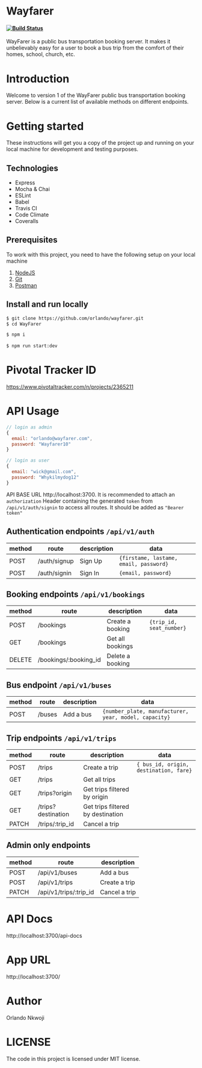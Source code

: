 # Wayfarer
#### [![Build Status](https://travis-ci.org/orlandonkwoji/wayfarer.svg?branch=develop)](https://travis-ci.org/orlandonkwoji/wayfarer)

WayFarer is a public bus transportation booking server. It makes it  unbelievably easy for a user to book a bus trip from the comfort of their homes, school, church, etc.

# Introduction

Welcome to version 1 of the WayFarer public bus transportation booking server. Below is a current list of available methods on different endpoints.

# Getting started

These instructions will get you a copy of the project up and running on your local machine for development and testing purposes.

## Technologies
- Express
- Mocha & Chai
- ESLint
- Babel
- Travis CI
- Code Climate
- Coveralls

## Prerequisites

To work with this project, you need to have the following setup on your local machine

1. [NodeJS](https://nodejs.org)
2. [Git](https://git-scm.com/downloads)
3. [Postman](https://www.getpostman.com/downloads)

## Install and run locally

```bash
$ git clone https://github.com/orlando/wayfarer.git
$ cd WayFarer

$ npm i
 
$ npm run start:dev
```

# Pivotal Tracker ID

https://www.pivotaltracker.com/n/projects/2365211

# API Usage


```js
// login as admin
{
  email: "orlando@wayfarer.com",
  password: "Wayfarer10"
}

// login as user
{
  email: "wick@gmail.com",
  password: "Whykilmydog12"
}
```

API BASE URL http://localhost:3700. It is recommended to attach an `authorization` Header containing the generated `token` from `/api/v1/auth/signin` to access all routes. It should be added as `"Bearer token"`

## Authentication endpoints `/api/v1/auth`

| method | route        | description               | data                                          |
| ------ | ------------ | ------------------------- | ----------------------------------------------|
| POST   | /auth/signup | Sign Up                   | `{firstame, lastame, email, password}`      |
| POST   | /auth/signin | Sign In                   | `{email, password}`                           |



## Booking endpoints `/api/v1/bookings`

| method | route          | description             | data                                 |
| ------ | -------------- | ----------------------- | ------------------------------------ |
| POST   | /bookings      | Create a booking        |   `{trip_id, seat_number}`           |
| GET    | /bookings      | Get all bookings        |                                      |
| DELETE | /bookings/:booking_id | Delete a booking |                                      |

## Bus endpoint `/api/v1/buses`

| method | route            | description          | data                            |
| ------ | ---------------- | -------------------- | ------------------------------- |
| POST   | /buses           | Add a bus |  `{number_plate, manufacturer, year, model, capacity}`|
           

## Trip endpoints `/api/v1/trips`

| method | route          | description             | data                                 |
| ------ | -------------- | ----------------------- | ------------------------------------ |
| POST   | /trips      | Create a trip  |   `{ bus_id, origin, destination, fare}`         |
| GET    | /trips  | Get all trips           |                                             |
| GET    | /trips?origin  | Get trips filtered by origin           |                       |
| GET    | /trips?destination  | Get trips filtered by destination |                       |
| PATCH  | /trips/:trip_id  | Cancel a trip       |                                        |



## Admin only endpoints 

| method | route            | description               | 
| ------ | -----------------| ------------------------- |
| POST   | /api/v1/buses    | Add a bus                 |
| POST   | /api/v1/trips    | Create a trip             |
| PATCH  | /api/v1/trips/:trip_id | Cancel a trip       |




# API Docs
http://localhost:3700/api-docs
# App URL
http://localhost:3700/
# Author
Orlando Nkwoji
# LICENSE
The code in this project is licensed under MIT license.
